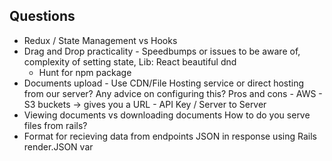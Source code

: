 ## Questions

 * Redux / State Management vs Hooks
 * Drag and Drop practicality - 
      Speedbumps or issues to be aware of, complexity of setting state, Lib: React beautiful dnd
      - Hunt for npm package
 * Documents upload - Use CDN/File Hosting service or direct hosting from our server?
      Any advice on configuring this?
      Pros and cons
        - AWS - S3 buckets -> gives you a URL
        - API Key / Server to Server 
 * Viewing documents vs downloading documents
      How to do you serve files from rails?
 * Format for recieving data from endpoints
      JSON in response using Rails
      render.JSON var 
